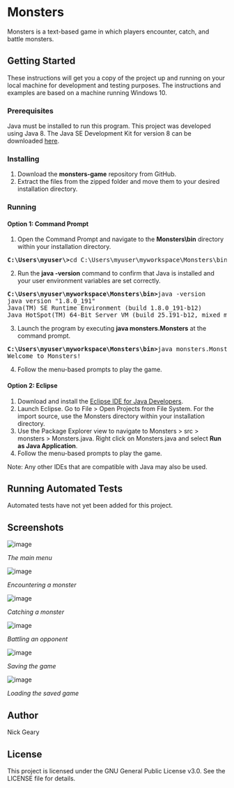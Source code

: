 # Monsters

Monsters is a text-based game in which players encounter, catch, and battle monsters.

## Getting Started

These instructions will get you a copy of the project up and running on your local machine for development and testing purposes. The instructions and examples are based on a machine running Windows 10.

### Prerequisites

Java must be installed to run this program. This project was developed using Java 8. The Java SE Development Kit for version 8 can be downloaded [here](https://www.oracle.com/technetwork/java/javase/downloads/jdk8-downloads-2133151.html).

### Installing

1. Download the **monsters-game** repository from GitHub.
2. Extract the files from the zipped folder and move them to your desired installation directory.

### Running

#### Option 1: Command Prompt

1. Open the Command Prompt and navigate to the **Monsters\bin** directory within your installation directory.
<pre>
<b>C:\Users\myuser\></b>cd C:\Users\myuser\myworkspace\Monsters\bin
</pre>
2. Run the **java -version** command to confirm that Java is installed and your user environment variables are set correctly.
<pre>
<b>C:\Users\myuser\myworkspace\Monsters\bin></b>java -version
java version "1.8.0_191"
Java(TM) SE Runtime Environment (build 1.8.0_191-b12)
Java HotSpot(TM) 64-Bit Server VM (build 25.191-b12, mixed mode)
</pre>
3. Launch the program by executing **java monsters.Monsters** at the command prompt.
<pre>
<b>C:\Users\myuser\myworkspace\Monsters\bin></b>java monsters.Monsters
Welcome to Monsters!
</pre>
4. Follow the menu-based prompts to play the game.

#### Option 2: Eclipse

1. Download and install the [Eclipse IDE for Java Developers](http://www.eclipse.org/downloads/packages/release/2018-09/r/eclipse-ide-java-and-dsl-developers).
2. Launch Eclipse. Go to File > Open Projects from File System. For the import source, use the Monsters directory within your installation directory.
3. Use the Package Explorer view to navigate to Monsters > src > monsters > Monsters.java. Right click on Monsters.java and select **Run as Java Application**.
4. Follow the menu-based prompts to play the game.

Note: Any other IDEs that are compatible with Java may also be used.

## Running Automated Tests

Automated tests have not yet been added for this project.

## Screenshots

![image][img1]

*The main menu*

![image][img2]

*Encountering a monster*

![image][img3]

*Catching a monster*

![image][img4]

*Battling an opponent*

![image][img5]

*Saving the game*

![image][img6]

*Loading the saved game*

[img1]: https://github.com/ngeary/monsters-game/tree/master/Monsters/img/screenshots/main_menu.png
[img2]: https://github.com/ngeary/monsters-game/tree/master/Monsters/img/screenshots/encounter.png
[img3]: https://github.com/ngeary/monsters-game/tree/master/Monsters/img/screenshots/catch.png
[img4]: https://github.com/ngeary/monsters-game/tree/master/Monsters/img/screenshots/battle_03.png
[img5]: https://github.com/ngeary/monsters-game/tree/master/Monsters/img/screenshots/save_game.png
[img6]: https://github.com/ngeary/monsters-game/tree/master/Monsters/img/screenshots/load_game.png

## Author

Nick Geary

## License

This project is licensed under the GNU General Public License v3.0. See the LICENSE file for details.